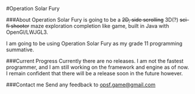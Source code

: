 #Operation Solar Fury

###About
Operation Solar Fury is going to be a ~~2D, side scrolling~~ 3D(?) ~~sci-fi shooter~~ maze exploration completion like game, built in Java with OpenGl/LWJGL3.

I am going to be using Operation Solar Fury as my grade 11 programming summative.

###Current Progress
Currently there are no releases. I am not the fastest programmer, and I am still working on the framework and engine as of now. I remain confident that there will be a release soon in the future however.

###Contact me
Send any feedback to opsf.game@gmail.com

